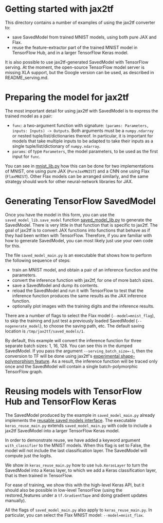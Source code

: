 Getting started with jax2tf
===========================

This directory contains a number of examples of using the jax2tf converter to:

  * save SavedModel from trained MNIST models, using both pure JAX and Flax.
  * reuse the feature-extractor part of the trained MNIST model in
    TensorFlow Hub, and in a larger TensorFlow Keras model.

It is also possible to use jax2tf-generated SavedModel with TensorFlow serving.
At the moment, the open-source TensorFlow model server is missing XLA support,
but the Google version can be used, as described in README_serving.md.

# Preparing the model for jax2tf


The most important detail for using jax2tf with SavedModel is to express
the trained model as a pair:

  * `func`: a two-argument function with signature:
   `(params: Parameters, inputs: Inputs) -> Outputs`.
   Both arguments must be a `numpy.ndarray` or
   nested tuple/list/dictionaries thereof. In particular, it is important
   for models that take multiple inputs to be adapted to take their inputs
   as a single tuple/list/dictionary of `numpy.ndarray`.
  * `params`: of type `Parameters`, the model parameters, to be used as the
  first input for `func`.

You can see in [mnist_lib.py](mnist_lib.py) how this can be done for two
implementations of MNIST, one using pure JAX (`PureJaxMNIST`) and a CNN
one using Flax (`FlaxMNIST`). Other Flax models can be arranged similarly,
and the same strategy should work for other neural-network libraries for JAX.

# Generating TensorFlow SavedModel

Once you have the model in this form, you can use the
`saved_model_lib.save_model` function [saved_model_lib.py](saved_model_lib.py)
to generate the SavedModel. There is very little in that function that is
specific to jax2tf. The goal of jax2tf is to convert JAX functions
into functions that behave as if they had been written with TensorFlow.
Therefore, if you are familiar with how to generate SavedModel, you can most
likely just use your own code for this.

The file `saved_model_main.py` is an executable that shows how to perform the
following sequence of steps:

   * train an MNIST model, and obtain a pair of an inference function and the
   parameters.
   * convert the inference function with jax2tf, for one of more batch sizes.
   * save a SavedModel and dump its contents.
   * reload the SavedModel and run it with TensorFlow to test that the inference
   function produces the same results as the JAX inference function.
   * optionally plot images with the training digits and the inference results.



There are a number of flags to select the Flax model (`--model=mnist_flag`),
to skip the training and just test a previously loaded
SavedModel (`--nogenerate_model`), to choose the saving path, etc.
The default saving location is `/tmp/jax2tf/saved_models/1`.


By default, this example will convert the inference function for three separate
batch sizes: 1, 16, 128. You can see this in the dumped SavedModel. If you
pass the argument `--serving_batch_size=-1`, then the conversion to TF will
be done using jax2tf's
[experimental shape-polymorphism feature](https://github.com/google/jax/blob/master/jax/experimental/jax2tf/README.md#shape-polymorphic-conversion).
As a result, the inference function will be traced only once and the SavedModel
will contain a single batch-polymorphic TensorFlow graph.


# Reusing models with TensorFlow Hub and TensorFlow Keras

The SavedModel produced by the example in `saved_model_main.py` already
implements the [reusable saved models interface](https://www.tensorflow.org/hub/reusable_saved_models).
The executable `keras_reuse_main.py` extends `saved_model_main.py` with code
to include a jax2tf SavedModel into a larger TensorFlow Keras model.

In order to demonstrate reuse, we have added a keyword argument `with_classifier`
to the MNIST models. When this flag is set to False, the model will not include
the last classification layer. The SavedModel will compute just the logits.

We show in `keras_reuse_main.py` how to use `hub.KerasLayer` to turn the
SavedModel into a Keras layer, to which we add a Keras classification layer,
that is then trained in TensorFlow.

For ease of training, we show this with the high-level Keras API, but it should
also be possible in low-level TensorFlow (using the restored_features under
a `tf.GradientTape` and doing gradient updates manually).

All the flags of `saved_model_main.py` also apply to `keras_reuse_main.py`.
In particular, you can select the Flax MNIST model: `--model=mnist_flax`.
